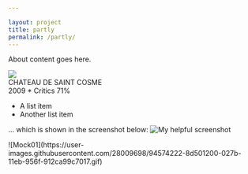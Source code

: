 ```yaml
---

layout: project
title: partly
permalink: /partly/
---
```




<!-- <div class="partly-header"></div> -->

About content goes here.

<div class="wine-row">
    <img src="http://placehold.it/70x50">
    <div class="wine-text-container">
        <div>CHATEAU DE SAINT COSME</div>
        <div>2009 * Critics 71%</div>
    </div>
</div>

* A list item
* Another list item

... which is shown in the screenshot below:
![My helpful screenshot](/assets/screenshot.jpg)

<div class="partly-gif-1"></div>
![Mock01](https://user-images.githubusercontent.com/28009698/94574222-8d501200-027b-11eb-956f-912ca99c7017.gif)

